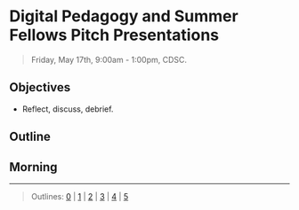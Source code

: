 # Digital Pedagogy and Summer Fellows Pitch Presentations

> Friday, May 17th, 9:00am - 1:00pm, CDSC.

## Objectives

- Reflect, discuss, debrief.

## Outline

## Morning

-----------------------

> Outlines: [0](day-0.md) | [1](day-1.md) | [2](day-2.md) | [3](day-3.md) | [4](day-4.md) | [5](day-5.md)
